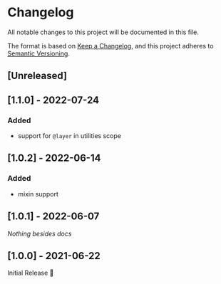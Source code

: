 # Changelog
All notable changes to this project will be documented in this file.

The format is based on [Keep a Changelog](https://keepachangelog.com/en/1.0.0/),
and this project adheres to [Semantic Versioning](https://semver.org/spec/v2.0.0.html).

## [Unreleased]

## [1.1.0] - 2022-07-24
### Added
- support for `@layer` in utilities scope

## [1.0.2] - 2022-06-14
### Added
- mixin support

## [1.0.1] - 2022-06-07
_Nothing besides docs_

## [1.0.0] - 2021-06-22
Initial Release 🎉
